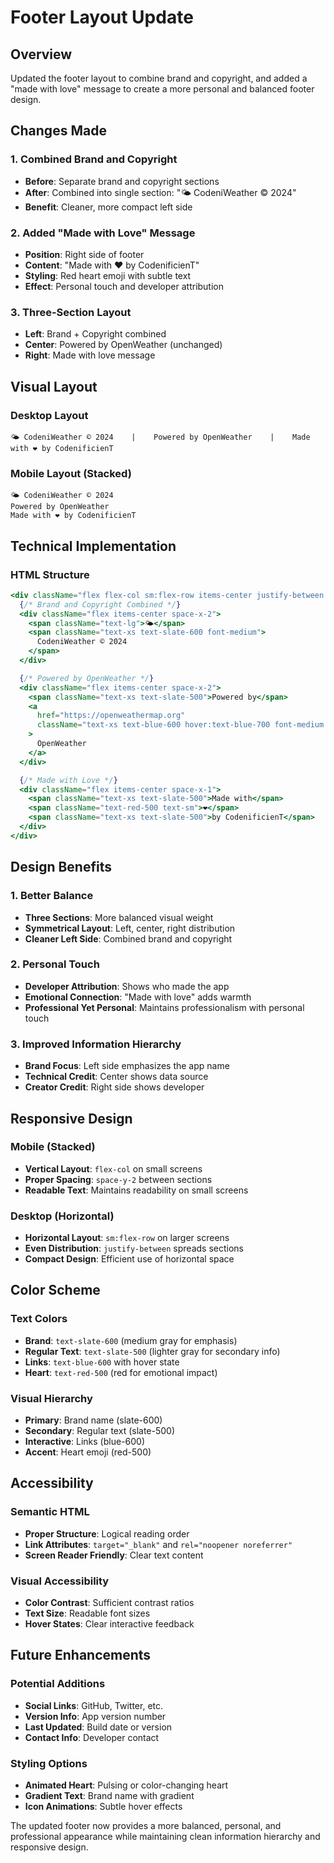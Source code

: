 # Footer Layout Update

## Overview

Updated the footer layout to combine brand and copyright, and added a "made with love" message to create a more personal and balanced footer design.

## Changes Made

### 1. Combined Brand and Copyright

- **Before**: Separate brand and copyright sections
- **After**: Combined into single section: "🌤️ CodeniWeather © 2024"
- **Benefit**: Cleaner, more compact left side

### 2. Added "Made with Love" Message

- **Position**: Right side of footer
- **Content**: "Made with ❤️ by CodenificienT"
- **Styling**: Red heart emoji with subtle text
- **Effect**: Personal touch and developer attribution

### 3. Three-Section Layout

- **Left**: Brand + Copyright combined
- **Center**: Powered by OpenWeather (unchanged)
- **Right**: Made with love message

## Visual Layout

### Desktop Layout

```
🌤️ CodeniWeather © 2024    |    Powered by OpenWeather    |    Made with ❤️ by CodenificienT
```

### Mobile Layout (Stacked)

```
🌤️ CodeniWeather © 2024
Powered by OpenWeather
Made with ❤️ by CodenificienT
```

## Technical Implementation

### HTML Structure

```jsx
<div className="flex flex-col sm:flex-row items-center justify-between space-y-2 sm:space-y-0">
  {/* Brand and Copyright Combined */}
  <div className="flex items-center space-x-2">
    <span className="text-lg">🌤️</span>
    <span className="text-xs text-slate-600 font-medium">
      CodeniWeather © 2024
    </span>
  </div>

  {/* Powered by OpenWeather */}
  <div className="flex items-center space-x-2">
    <span className="text-xs text-slate-500">Powered by</span>
    <a
      href="https://openweathermap.org"
      className="text-xs text-blue-600 hover:text-blue-700 font-medium transition-colors"
    >
      OpenWeather
    </a>
  </div>

  {/* Made with Love */}
  <div className="flex items-center space-x-1">
    <span className="text-xs text-slate-500">Made with</span>
    <span className="text-red-500 text-sm">❤️</span>
    <span className="text-xs text-slate-500">by CodenificienT</span>
  </div>
</div>
```

## Design Benefits

### 1. Better Balance

- **Three Sections**: More balanced visual weight
- **Symmetrical Layout**: Left, center, right distribution
- **Cleaner Left Side**: Combined brand and copyright

### 2. Personal Touch

- **Developer Attribution**: Shows who made the app
- **Emotional Connection**: "Made with love" adds warmth
- **Professional Yet Personal**: Maintains professionalism with personal touch

### 3. Improved Information Hierarchy

- **Brand Focus**: Left side emphasizes the app name
- **Technical Credit**: Center shows data source
- **Creator Credit**: Right side shows developer

## Responsive Design

### Mobile (Stacked)

- **Vertical Layout**: `flex-col` on small screens
- **Proper Spacing**: `space-y-2` between sections
- **Readable Text**: Maintains readability on small screens

### Desktop (Horizontal)

- **Horizontal Layout**: `sm:flex-row` on larger screens
- **Even Distribution**: `justify-between` spreads sections
- **Compact Design**: Efficient use of horizontal space

## Color Scheme

### Text Colors

- **Brand**: `text-slate-600` (medium gray for emphasis)
- **Regular Text**: `text-slate-500` (lighter gray for secondary info)
- **Links**: `text-blue-600` with hover state
- **Heart**: `text-red-500` (red for emotional impact)

### Visual Hierarchy

- **Primary**: Brand name (slate-600)
- **Secondary**: Regular text (slate-500)
- **Interactive**: Links (blue-600)
- **Accent**: Heart emoji (red-500)

## Accessibility

### Semantic HTML

- **Proper Structure**: Logical reading order
- **Link Attributes**: `target="_blank"` and `rel="noopener noreferrer"`
- **Screen Reader Friendly**: Clear text content

### Visual Accessibility

- **Color Contrast**: Sufficient contrast ratios
- **Text Size**: Readable font sizes
- **Hover States**: Clear interactive feedback

## Future Enhancements

### Potential Additions

- **Social Links**: GitHub, Twitter, etc.
- **Version Info**: App version number
- **Last Updated**: Build date or version
- **Contact Info**: Developer contact

### Styling Options

- **Animated Heart**: Pulsing or color-changing heart
- **Gradient Text**: Brand name with gradient
- **Icon Animations**: Subtle hover effects

The updated footer now provides a more balanced, personal, and professional appearance while maintaining clean information hierarchy and responsive design.

